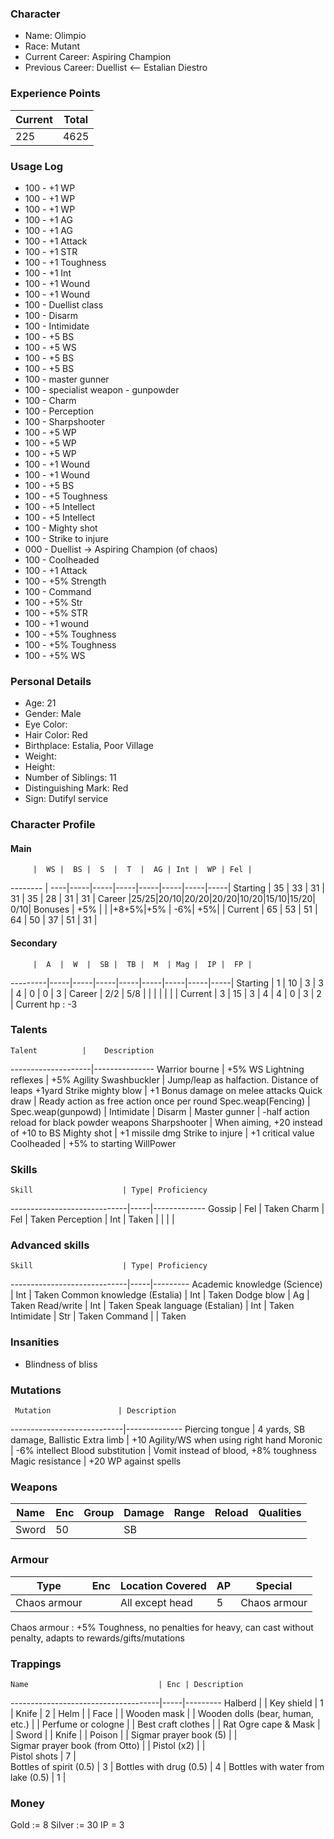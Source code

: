 ### Character
- Name: Olimpio
- Race: Mutant
- Current Career: Aspiring Champion
- Previous Career: Duellist <-- Estalian Diestro

### Experience Points
Current | Total
--------|------
    225 | 4625
    
### Usage Log
- 100 - +1 WP
- 100 - +1 WP
- 100 - +1 WP
- 100 - +1 AG
- 100 - +1 AG
- 100 - +1 Attack
- 100 - +1 STR
- 100 - +1 Toughness
- 100 - +1 Int
- 100 - +1 Wound
- 100 - +1 Wound
- 100 - Duellist class
- 100 - Disarm
- 100 - Intimidate
- 100 - +5 BS
- 100 - +5 WS
- 100 - +5 BS
- 100 - +5 BS
- 100 - master gunner
- 100 - specialist weapon - gunpowder
- 100 - Charm
- 100 - Perception
- 100 - Sharpshooter
- 100 - +5 WP
- 100 - +5 WP
- 100 - +5 WP
- 100 - +1 Wound
- 100 - +1 Wound
- 100 - +5 BS
- 100 - +5 Toughness
- 100 - +5 Intellect
- 100 - +5 Intellect
- 100 - Mighty shot   
- 100 - Strike to injure
- 000 - Duellist -> Aspiring Champion (of chaos)
- 100 - Coolheaded
- 100 - +1 Attack
- 100 - +5% Strength
- 100 - Command
- 100 - +5% Str
- 100 - +5% STR
- 100 - +1 wound
- 100 - +5% Toughness
- 100 - +5% Toughness
- 100 - +5% WS




### Personal Details
- Age: 21
- Gender: Male
- Eye Color: 
- Hair Color: Red
- Birthplace: Estalia, Poor Village
- Weight: 
- Height: 
- Number of Siblings: 11
- Distinguishing Mark: Red
- Sign: Dutifyl service

### Character Profile

#### Main
         |  WS |  BS |  S  |  T  |  AG | Int |  WP | Fel |
-------- | ----|-----|-----|-----|-----|-----|-----|-----|
Starting |  35 |  33 |  31 |  31 |  35 |  28 |  31 |  31 |
Career   |25/25|20/10|20/20|20/20|10/20|15/10|15/20| 0/10|
Bonuses  | +5% |     |     |+8+5%|+5%  |  -6%|  +5%|     |
Current  |  65 |  53 |  51 |  64 |  50 |  37 |  51 |  31 |


#### Secondary
         |  A  |  W  |  SB |  TB |  M  | Mag |  IP |  FP |
---------|-----|-----|-----|-----|-----|-----|-----|-----|
Starting |  1  |  10 |  3  |  3  |  4  |  0  |  0  |  3  |
Career   | 2/2 | 5/8 |     |     |     |     |     |     |
Current  |  3  |  15 |  3  |  4  |  4  |  0  |  3  |  2  |
Current hp : -3
  
### Talents
    Talent          |    Description
--------------------|---------------
Warrior bourne      | +5% WS
Lightning reflexes  | +5% Agility
Swashbuckler        | Jump/leap as halfaction. Distance of leaps +1yard
Strike mighty blow  | +1 Bonus damage on melee attacks
Quick draw          | Ready action as free action once per round
Spec.weap(Fencing)  |
Spec.weap(gunpowd)  |
Intimidate          |
Disarm              |
Master gunner       | -half action reload for black powder weapons
Sharpshooter        | When aiming, +20 instead of +10 to BS
 Mighty shot        |  +1 missile dmg
Strike to injure    | +1 critical value
Coolheaded          | +5% to starting WillPower

### Skills
    Skill                    | Type| Proficiency
-----------------------------|-----|-------------
Gossip                       | Fel | Taken
Charm                        | Fel | Taken
Perception                   | Int | Taken
                             |     | 
                             |     | 



### Advanced skills
    Skill                    | Type| Proficiency
-----------------------------|-----|---------
Academic knowledge (Science) | Int | Taken
Common knowledge  (Estalia)  | Int | Taken
Dodge blow                   | Ag  | Taken
Read/write                   | Int | Taken
Speak language (Estalian)    | Int | Taken
Intimidate                   | Str | Taken
Command                      |     | Taken

### Insanities
 - Blindness of bliss
 

### Mutations
     Mutation               | Description
----------------------------|--------------
Piercing tongue             | 4 yards, SB damage, Ballistic
Extra limb                  | +10 Agility/WS when using right hand
Moronic                     | -6% intellect
Blood substitution          | Vomit instead of blood, +8% toughness
Magic resistance            | +20 WP against spells

### Weapons
   Name  | Enc | Group | Damage | Range | Reload | Qualities
-------- |-----|-------|--------|-------|--------|---------------------------------
   Sword |  50 |       |   SB   |       |        |
  
### Armour
   Type     | Enc | Location Covered | AP | Special
------------|-----|------------------|----|---------------
Chaos armour|     | All except head  | 5  | Chaos armour

Chaos armour : +5% Toughness, no penalties for heavy, can cast without penalty, adapts to rewards/gifts/mutations

### Trappings
    Name                             | Enc | Description
-------------------------------------|-----|---------
Halberd                              |     |
Key shield                           |   1 |
Knife                                |   2 |
Helm                                 |     |
Face                                 |     |
Wooden mask                          |     |
Wooden dolls  (bear, human, etc.)    |     |
Perfume or cologne                   |     | 
Best craft clothes                   |     | 
Rat Ogre cape & Mask                 |     |
Sword                                |     | 
Knife          	        	         |     |
Poison                               |     |
Sigmar prayer book (5)               |     |   
Sigmar prayer book (from Otto)       |     |
Pistol              (x2)             |     |   
Pistol shots                         |  7  |   
Bottles of spirit (0.5)              |  3  |
Bottles with drug (0.5)              |  4  |
Bottles with water from lake (0.5)   |  1  |

### Money
Gold := 8 Silver := 30
IP = 3
